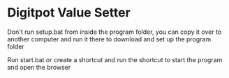 # Digitpot Value Setter

Don't run setup.bat from inside the program folder, you can copy it over to another computer and run it there to download and set up the program folder

Run start.bat or create a shortcut and run the shortcut to start the program and open the browser
